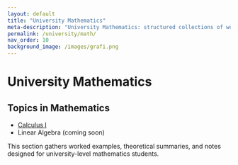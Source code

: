 ```yaml
---
layout: default
title: "University Mathematics"
meta-description: "University Mathematics: structured collections of worked examples and theoretical notes in calculus and beyond."
permalink: /university/math/
nav_order: 10
background_image: /images/grafi.png
---
```


# University Mathematics

<div class="content-box">

## Topics in Mathematics

- [Calculus I](/university/math/calculus-1/)
- Linear Algebra (coming soon)


This section gathers worked examples, theoretical summaries, and notes designed for university-level mathematics students.

</div>


